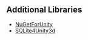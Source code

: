 
## Additional Libraries
- [NuGetForUnity](https://github.com/GlitchEnzo/NuGetForUnity)
- [SQLite4Unity3d](https://github.com/robertohuertasm/SQLite4Unity3d)